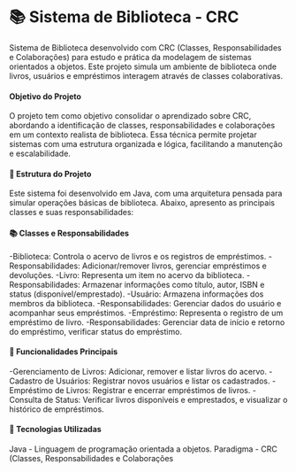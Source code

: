 # 📚 Sistema de Biblioteca - CRC

Sistema de Biblioteca desenvolvido com CRC (Classes, Responsabilidades e Colaborações) para estudo e prática da modelagem de sistemas orientados a objetos. Este projeto simula um ambiente de biblioteca onde livros, usuários e empréstimos interagem através de classes colaborativas.

#### Objetivo do Projeto
O projeto tem como objetivo consolidar o aprendizado sobre CRC, abordando a identificação de classes, responsabilidades e colaborações em um contexto realista de biblioteca. Essa técnica permite projetar sistemas com uma estrutura organizada e lógica, facilitando a manutenção e escalabilidade.

#### 📁 Estrutura do Projeto
Este sistema foi desenvolvido em Java, com uma arquitetura pensada para simular operações básicas de biblioteca. Abaixo, apresento as principais classes e suas responsabilidades:

#### 📚 Classes e Responsabilidades
-Biblioteca: Controla o acervo de livros e os registros de empréstimos.
-Responsabilidades: Adicionar/remover livros, gerenciar empréstimos e devoluções.
-Livro: Representa um item no acervo da biblioteca.
-Responsabilidades: Armazenar informações como título, autor, ISBN e status (disponível/emprestado).
-Usuário: Armazena informações dos membros da biblioteca.
-Responsabilidades: Gerenciar dados do usuário e acompanhar seus empréstimos.
-Empréstimo: Representa o registro de um empréstimo de livro.
-Responsabilidades: Gerenciar data de início e retorno do empréstimo, verificar status do empréstimo.

#### 🔑 Funcionalidades Principais
-Gerenciamento de Livros: Adicionar, remover e listar livros do acervo.
-Cadastro de Usuários: Registrar novos usuários e listar os cadastrados.
-Empréstimo de Livros: Registrar e encerrar empréstimos de livros.
-Consulta de Status: Verificar livros disponíveis e emprestados, e visualizar o histórico de empréstimos.

#### 🚀 Tecnologias Utilizadas
Java - Linguagem de programação orientada a objetos.
Paradigma - CRC (Classes, Responsabilidades e Colaborações

